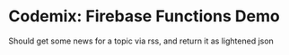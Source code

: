 # Codemix: Firebase Functions Demo

Should get some news for a topic via rss, and return it as lightened json
